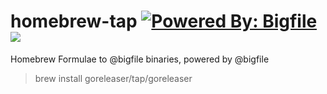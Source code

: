 # homebrew-tap [![Powered By: Bigfile](https://img.shields.io/badge/powered%20by-bigfile-green.svg?style=flat-square)](https://github.com/bigfile) [![](https://travis-ci.org/bigfile/homebrew-tap.svg?branch=master)](https://github.com/bigfile/homebrew-tap)
Homebrew Formulae to @bigfile binaries, powered by @bigfile

> brew install goreleaser/tap/goreleaser
